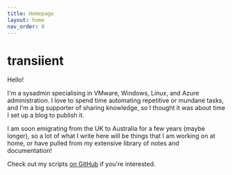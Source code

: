 ```yaml
---
title: Homepage
layout: home
nav_order: 0
---
```


# transiient

Hello!

I'm a sysadmin specialising in VMware, Windows, Linux, and Azure administration. I love to spend time automating repetitive or mundane tasks, and I'm a big supporter of sharing knowledge, so I thought it was about time I set up a blog to publish it.

I am soon emigrating from the UK to Australia for a few years (maybe longer), so a lot of what I write here will be things that I am working on at home, or have pulled from my extensive library of notes and documentation!

Check out my scripts [on GitHub](https://github.com/transiient) if you're interested.
